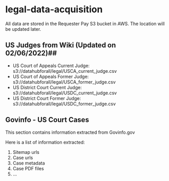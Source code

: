 # legal-data-acquisition

All data are stored in the Requester Pay S3 bucket in AWS. The location will be updated later.

## US Judges from Wiki (Updated on 02/06/2022)## 
* US Court of Appeals Current Judge: s3://datahubforall/legal/USCA_current_judge.csv
* US Court of Appeals Former Judge: s3://datahubforall/legal/USCA_former_judge.csv
* US District Court Current Judge: s3://datahubforall/legal/USDC_current_judge.csv
* US District Court Former Judge: s3://datahubforall/legal/USDC_former_judge.csv

## Govinfo - US Court Cases

This section contains information extracted from Govinfo.gov

Here is a list of information extracted:
1. Sitemap urls
2. Case urls
3. Case metadata
4. Case PDF files
5. ...
